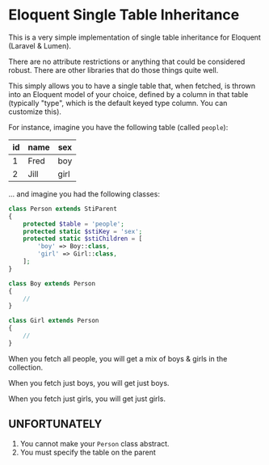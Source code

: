 Eloquent Single Table Inheritance
==================================

This is a very simple implementation of single table inheritance for Eloquent (Laravel & Lumen).

There are no attribute restrictions or anything that could be considered robust.
There are other libraries that do those things quite well.

This simply allows you to have a single table that, when fetched, is thrown into
an Eloquent model of your choice, defined by a column in that table
(typically "type", which is the default keyed type column. You can customize this).

For instance, imagine you have the following table (called `people`):

| id | name | sex  |
| ---|------|------|
| 1  | Fred | boy  |
| 2  | Jill | girl |

... and imagine you had the following classes:

```php
class Person extends StiParent
{
    protected $table = 'people';
    protected static $stiKey = 'sex';
    protected static $stiChildren = [
        'boy' => Boy::class,
        'girl' => Girl::class,
    ];
}

class Boy extends Person
{
    //
}

class Girl extends Person
{
    //
}
```

When you fetch all people, you will get a mix of boys & girls in the collection.

When you fetch just boys, you will get just boys.

When you fetch just girls, you will get just girls.

UNFORTUNATELY
-------------

1. You cannot make your `Person` class abstract.
2. You must specify the table on the parent
